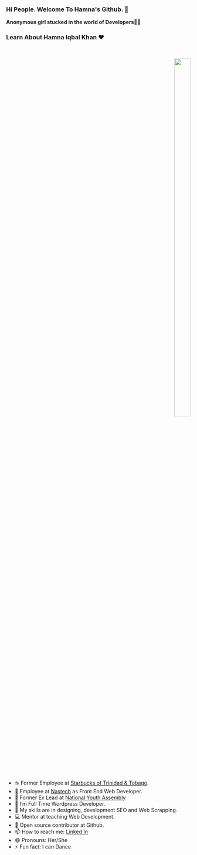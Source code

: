 ### Hi People. Welcome To Hamna's Github. 👋



 **Anonymous girl stucked in the world of Developers**🙋💃

### Learn About Hamna Iqbal Khan ❤️
<br clear="right"/>


<p align= "right">
<img src="https://user-images.githubusercontent.com/76257857/155509051-14e574d8-2afe-4101-a556-d0ec15f7b8b1.jpg" width=30% height=50%>
  </p>
  
  
- ☕ Former Employee at [Starbucks of Trinidad & Tobago](https://www.starbucks.tt/).
- 🙋 Employee at [Nastech](https://nastechgroup.com/) as Front End Web Developer.
- 🙋 Former Ex Lead at [National Youth Assembly](https://www.nya.com.pk/)
- 🌱 I’m Full Time Wordpress Developer.
- 👯 My skills are in designing, development SEO and Web Scrapping. 
- 💻 Mentor at teaching Web Development.
- 👻 Open source contributor at Github.
- 📫 How to reach me: [Linked In](https://www.linkedin.com/in/hamnaiqbalkhan/)
- 😄 Pronouns: Her/She
- ⚡ Fun fact: I can Dance 


